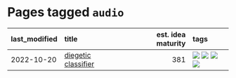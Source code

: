 # Pages tagged `audio`

|last_modified|title|est. idea maturity|tags
|:---|:---|---:|:---|
|2022-10-20|[diegetic classifier](../diegetic-classifier.md)|381|[![](https://img.shields.io/badge/tag-audio-1743a)](../tags/audio.md) [![](https://img.shields.io/badge/tag-classification-c92725)](../tags/classification.md) [![](https://img.shields.io/badge/tag-experimental-fecb83)](../tags/experimental.md) [![](https://img.shields.io/badge/tag-text_to_sound-43d799)](../tags/text_to_sound.md)|